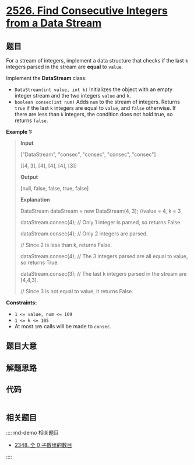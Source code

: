 # [2526. Find Consecutive Integers from a Data Stream](https://leetcode.com/problems/find-consecutive-integers-from-a-data-stream/)

## 题目

For a stream of integers, implement a data structure that checks if the last
`k` integers parsed in the stream are **equal** to `value`.

Implement the **DataStream** class:

  * `DataStream(int value, int k)` Initializes the object with an empty integer stream and the two integers `value` and `k`.
  * `boolean consec(int num)` Adds `num` to the stream of integers. Returns `true` if the last `k` integers are equal to `value`, and `false` otherwise. If there are less than `k` integers, the condition does not hold true, so returns `false`.



**Example 1:**

> 
> 
> 
> 
> 
> **Input**
> 
> ["DataStream", "consec", "consec", "consec", "consec"]
> 
> [[4, 3], [4], [4], [4], [3]]
> 
> **Output**
> 
> [null, false, false, true, false]
> 
> 
> 
> **Explanation**
> 
> DataStream dataStream = new DataStream(4, 3); //value = 4, k = 3 
> 
> dataStream.consec(4); // Only 1 integer is parsed, so returns False. 
> 
> dataStream.consec(4); // Only 2 integers are parsed.
> 
> > 
> > 
> > 
> > 
> > 
>   // Since 2 is less than k, returns False. 
> 
> dataStream.consec(4); // The 3 integers parsed are all equal to value, so returns True. 
> 
> dataStream.consec(3); // The last k integers parsed in the stream are [4,4,3].
> 
> > 
> > 
> > 
> > 
> > 
>   // Since 3 is not equal to value, it returns False.

**Constraints:**

  * `1 <= value, num <= 109`
  * `1 <= k <= 105`
  * At most `105` calls will be made to `consec`.


## 题目大意

## 解题思路

## 代码

```javascript

```

## 相关题目

:::: md-demo 相关题目
- [2348. 全 0 子数组的数目](https://leetcode.com/problems/number-of-zero-filled-subarrays)

::::
